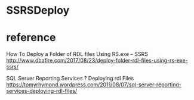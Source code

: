 # SSRSDeploy

# reference
How To Deploy a Folder of RDL files Using RS.exe – SSRS<br>
http://www.dbafire.com/2017/08/23/deploy-folder-rdl-files-using-rs-exe-ssrs/

SQL Server Reporting Services ? Deploying rdl Files<br>
https://tomyrhymond.wordpress.com/2011/08/07/sql-server-reporting-services-deploying-rdl-files/
